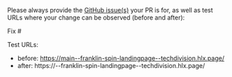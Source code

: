 Please always provide the [GitHub issue(s)](../issues) your PR is for, as well as test URLs where your change can be observed (before and after):

Fix #<gh-issue-id>

Test URLs:

- before: https://main--franklin-spin-landingpage--techdivision.hlx.page/
- after: https://<branch>--franklin-spin-landingpage--techdivision.hlx.page/
